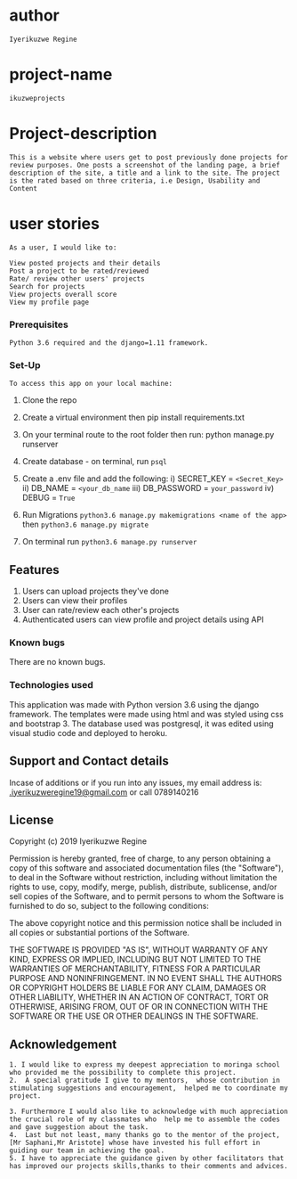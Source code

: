 # author
    Iyerikuzwe Regine
# project-name
    ikuzweprojects
# Project-description

    This is a website where users get to post previously done projects for review purposes. One posts a screenshot of the landing page, a brief description of the site, a title and a link to the site. The project is the rated based on three criteria, i.e Design, Usability and Content
# user stories
    As a user, I would like to:

    View posted projects and their details
    Post a project to be rated/reviewed
    Rate/ review other users' projects
    Search for projects 
    View projects overall score
    View my profile page

### Prerequisites

    Python 3.6 required and the django=1.11 framework.

### Set-Up

    To access this app on your local machine:

 1) Clone the repo
 2) Create a virtual environment then pip install requirements.txt
 3) On your terminal route to the root folder then run: python manage.py runserver
 4) Create database - on terminal, run `psql`
 5) Create a .env file and add the following:
    i) SECRET_KEY = `<Secret_Key>`
   ii) DB_NAME = `<your_db_name`
  iii) DB_PASSWORD = `your_password`
   iv) DEBUG = `True`
   
 6) Run Migrations `python3.6 manage.py makemigrations <name of the app>` then `python3.6 manage.py migrate`
 7) On terminal run `python3.6 manage.py runserver`

## Features
1) Users can upload projects they've done
2) Users can view their profiles
3) User can rate/review each other's projects
4) Authenticated users can view profile and project details using API


### Known bugs

There are no known bugs.

### Technologies used

This application was made with Python version 3.6 using the django framework. The templates were made using html and was styled using css and bootstrap 3. The database used was postgresql, it was edited using visual studio code and deployed to heroku.

## Support and Contact details
Incase of additions or if you run into any issues, my email address is: .iyerikuzweregine19@gmail.com
or call 0789140216

## License

Copyright (c) 2019 Iyerikuzwe Regine

Permission is hereby granted, free of charge, to any person obtaining a copy of this software and associated documentation files (the "Software"), to deal in the Software without restriction, including without limitation the rights to use, copy, modify, merge, publish, distribute, sublicense, and/or sell copies of the Software, and to permit persons to whom the Software is furnished to do so, subject to the following conditions:

The above copyright notice and this permission notice shall be included in all copies or substantial portions of the Software.

THE SOFTWARE IS PROVIDED "AS IS", WITHOUT WARRANTY OF ANY KIND, EXPRESS OR IMPLIED, INCLUDING BUT NOT LIMITED TO THE WARRANTIES OF MERCHANTABILITY, FITNESS FOR A PARTICULAR PURPOSE AND NONINFRINGEMENT. IN NO EVENT SHALL THE AUTHORS OR COPYRIGHT HOLDERS BE LIABLE FOR ANY CLAIM, DAMAGES OR OTHER LIABILITY, WHETHER IN AN ACTION OF CONTRACT, TORT OR OTHERWISE, ARISING FROM, OUT OF OR IN CONNECTION WITH THE SOFTWARE OR THE USE OR OTHER DEALINGS IN THE SOFTWARE.

## Acknowledgement
    1. I would like to express my deepest appreciation to moringa school who provided me the possibility to complete this project.
    2.  A special gratitude I give to my mentors,  whose contribution in stimulating suggestions and encouragement,  helped me to coordinate my project.

    3. Furthermore I would also like to acknowledge with much appreciation the crucial role of my classmates who  help me to assemble the codes and gave suggestion about the task.
    4.  Last but not least, many thanks go to the mentor of the project, [Mr Saphani,Mr Aristote] whose have invested his full effort in guiding our team in achieving the goal.
    5. I have to appreciate the guidance given by other facilitators that has improved our projects skills,thanks to their comments and advices.
